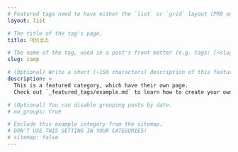 ```yaml
---
# Featured tags need to have either the `list` or `grid` layout (PRO only).
layout: list

# The title of the tag's page.
title: 데브코스

# The name of the tag, used in a post's front matter (e.g. tags: [<slug>]).
slug: camp

# (Optional) Write a short (~150 characters) description of this featured tag.
description: >
  This is a featured category, which have their own page.
  Check out `_featured_tags/example.md` to learn how to create your own.

# (Optional) You can disable grouping posts by date.
# no_groups: true

# Exclude this example category from the sitemap.
# DON'T USE THIS SETTING IN YOUR CATEGORIES!
# sitemap: false
---
```

